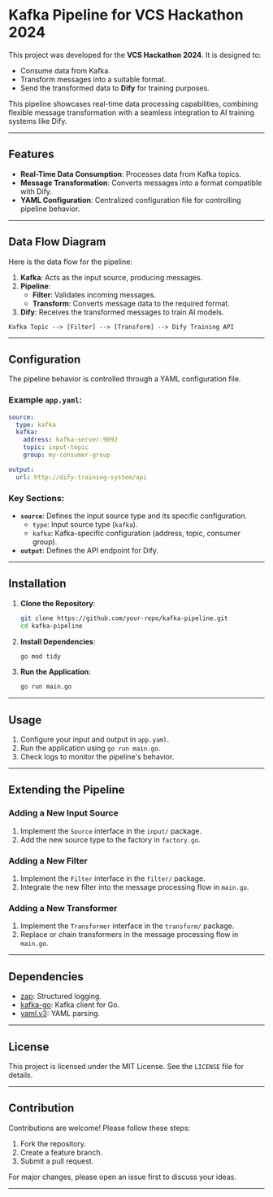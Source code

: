 # Kafka Pipeline for VCS Hackathon 2024

This project was developed for the **VCS Hackathon 2024**. It is designed to:
- Consume data from Kafka.
- Transform messages into a suitable format.
- Send the transformed data to **Dify** for training purposes.

This pipeline showcases real-time data processing capabilities, combining flexible message transformation with a seamless integration to AI training systems like Dify.

---

## Features

- **Real-Time Data Consumption**: Processes data from Kafka topics.
- **Message Transformation**: Converts messages into a format compatible with Dify.
- **YAML Configuration**: Centralized configuration file for controlling pipeline behavior.

---

## Data Flow Diagram

Here is the data flow for the pipeline:

1. **Kafka**: Acts as the input source, producing messages.
2. **Pipeline**:
   - **Filter**: Validates incoming messages.
   - **Transform**: Converts message data to the required format.
3. **Dify**: Receives the transformed messages to train AI models.

```
Kafka Topic --> [Filter] --> [Transform] --> Dify Training API
```

---

## Configuration

The pipeline behavior is controlled through a YAML configuration file.

### Example `app.yaml`:
```yaml
source:
  type: kafka
  kafka:
    address: kafka-server:9092
    topic: input-topic
    group: my-consumer-group

output:
  url: http://dify-training-system/api
```

### Key Sections:
- **`source`**: Defines the input source type and its specific configuration.
  - `type`: Input source type (`kafka`).
  - `kafka`: Kafka-specific configuration (address, topic, consumer group).
- **`output`**: Defines the API endpoint for Dify.

---

## Installation

1. **Clone the Repository**:
   ```bash
   git clone https://github.com/your-repo/kafka-pipeline.git
   cd kafka-pipeline
   ```

2. **Install Dependencies**:
   ```bash
   go mod tidy
   ```

3. **Run the Application**:
   ```bash
   go run main.go
   ```

---

## Usage

1. Configure your input and output in `app.yaml`.
2. Run the application using `go run main.go`.
3. Check logs to monitor the pipeline's behavior.

---

## Extending the Pipeline

### Adding a New Input Source
1. Implement the `Source` interface in the `input/` package.
2. Add the new source type to the factory in `factory.go`.

### Adding a New Filter
1. Implement the `Filter` interface in the `filter/` package.
2. Integrate the new filter into the message processing flow in `main.go`.

### Adding a New Transformer
1. Implement the `Transformer` interface in the `transform/` package.
2. Replace or chain transformers in the message processing flow in `main.go`.

---

## Dependencies

- [zap](https://github.com/uber-go/zap): Structured logging.
- [kafka-go](https://github.com/segmentio/kafka-go): Kafka client for Go.
- [yaml.v3](https://pkg.go.dev/gopkg.in/yaml.v3): YAML parsing.

---

## License

This project is licensed under the MIT License. See the `LICENSE` file for details.

---

## Contribution

Contributions are welcome! Please follow these steps:
1. Fork the repository.
2. Create a feature branch.
3. Submit a pull request.

For major changes, please open an issue first to discuss your ideas.

---

